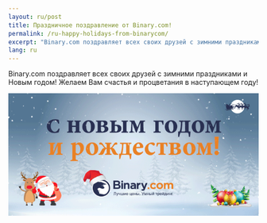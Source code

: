 ```yaml
---
layout: ru/post
title: Праздничное поздравление от Binary.com!
permalink: /ru-happy-holidays-from-binarycom/
excerpt: "Binary.com поздравляет всех своих друзей с зимними праздниками и Новым годом! Желаем Вам счастья и процветания в наступающем..."
lang: ru 
---
```



Binary.com поздравляет всех своих друзей с зимними праздниками и Новым годом! Желаем Вам счастья и процветания в наступающем году!

![](/images/ru-greeting2016.gif)
